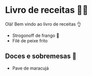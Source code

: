 # Livro de receitas 👨‍🍳

Olá! Bem vindo ao livro de receitas :ok_hand:
 - Strogonoff de frango :chicken:
 - Filé de peixe frito


## Doces e sobremesas 🍰
 - Pave de maracujá
